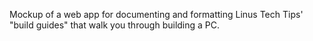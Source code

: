 Mockup of a web app for documenting and formatting Linus Tech Tips' "build guides" that walk you through building a PC.
